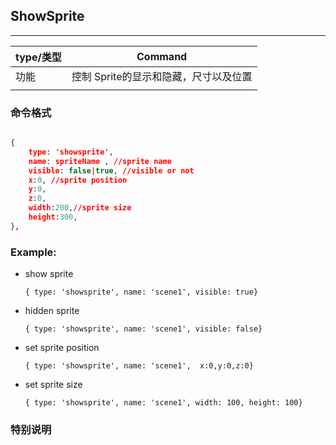 ## ShowSprite

----
| type/类型 | Command |
|------|------|
| 功能 | 控制 Sprite的显示和隐藏，尺寸以及位置  |
||

### 命令格式

``` json

{ 
    type: 'showsprite', 
    name: spriteName , //sprite name
    visible: false|true, //visible or not
    x:0, //sprite position
    y:0,
    z:0, 
    width:200,//sprite size
    height:300, 
},
```

### Example:

- show sprite
    
    `{ type: 'showsprite', name: 'scene1', visible: true}`
- hidden sprite

    `{ type: 'showsprite', name: 'scene1', visible: false}`
- set sprite position 

    `{ type: 'showsprite', name: 'scene1',  x:0,y:0,z:0}`
- set sprite size

    `{ type: 'showsprite', name: 'scene1', width: 100, height: 100}`

### 特别说明


